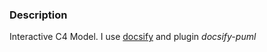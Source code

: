 ### Description

Interactive C4 Model. I use [docsify](https://docsify.js.org/) and plugin _docsify-puml_